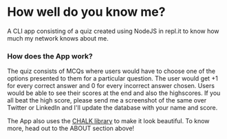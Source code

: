 # How well do you know me?
A CLI app consisting of a quiz created using NodeJS in repl.it to know how much my network knows about me.

### How does the App work?

The quiz consists of MCQs where users would have to choose one of the options presented to them for a particular question. The user would get +1 for every correct answer and 0 for every incorrect answer chosen. Users would be able to see their scores at the end and also the highscores. If you all beat the high score, please send me a screenshot of the same over Twitter or LinkedIn and I'll update the database with your name and score.

The App also uses the [CHALK library](https://www.npmjs.com/package/chalk) to make it look beautiful. To know more, head out to the ABOUT section above!
